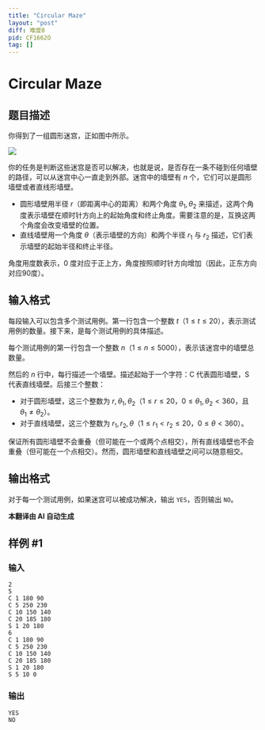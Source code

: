 ```yaml
---
title: "Circular Maze"
layout: "post"
diff: 难度0
pid: CF1662O
tag: []
---
```


# Circular Maze

## 题目描述

你得到了一组圆形迷宫，正如图中所示。

![](https://cdn.luogu.com.cn/upload/vjudge_pic/CF1662O/b6cea444cf9c0138014a0dfcc590ddfaf1568305.png)

你的任务是判断这些迷宫是否可以解决，也就是说，是否存在一条不碰到任何墙壁的路径，可以从迷宫中心一直走到外部。迷宫中的墙壁有 $n$ 个，它们可以是圆形墙壁或者直线形墙壁。

- 圆形墙壁用半径 $r$（即距离中心的距离）和两个角度 $\theta_1, \theta_2$ 来描述，这两个角度表示墙壁在顺时针方向上的起始角度和终止角度。需要注意的是，互换这两个角度会改变墙壁的位置。
- 直线墙壁用一个角度 $\theta$（表示墙壁的方向）和两个半径 $r_1$ 与 $r_2$ 描述，它们表示墙壁的起始半径和终止半径。

角度用度数表示，$0$ 度对应于正上方，角度按照顺时针方向增加（因此，正东方向对应90度）。

## 输入格式

每段输入可以包含多个测试用例。第一行包含一个整数 $t$（$1 \le t \le 20$），表示测试用例的数量。接下来，是每个测试用例的具体描述。

每个测试用例的第一行包含一个整数 $n$（$1 \le n \le 5000$），表示该迷宫中的墙壁总数量。

然后的 $n$ 行中，每行描述一个墙壁。描述起始于一个字符：C 代表圆形墙壁，S 代表直线墙壁。后接三个整数：
- 对于圆形墙壁，这三个整数为 $r, \theta_1, \theta_2$（$1 \le r \le 20$，$0 \le \theta_1,\theta_2 < 360$，且 $\theta_1 \neq \theta_2$）。
- 对于直线墙壁，这三个整数为 $r_1, r_2, \theta$（$1 \le r_1 < r_2 \le 20$，$0 \le \theta < 360$）。

保证所有圆形墙壁不会重叠（但可能在一个或两个点相交），所有直线墙壁也不会重叠（但可能在一个点相交）。然而，圆形墙壁和直线墙壁之间可以随意相交。

## 输出格式

对于每一个测试用例，如果迷宫可以被成功解决，输出 `YES`，否则输出 `NO`。

 **本翻译由 AI 自动生成**

## 样例 #1

### 输入

```
2
5
C 1 180 90
C 5 250 230
C 10 150 140
C 20 185 180
S 1 20 180
6
C 1 180 90
C 5 250 230
C 10 150 140
C 20 185 180
S 1 20 180
S 5 10 0
```

### 输出

```
YES
NO
```

